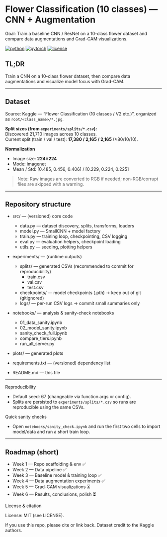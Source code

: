 # Flower Classification (10 classes) — CNN + Augmentation

Goal: Train a baseline CNN / ResNet on a 10-class flower dataset and compare data augmentations and Grad-CAM visualizations.

[![python](https://img.shields.io/badge/Python-3.9%2B-blue.svg)]() [![pytorch](https://img.shields.io/badge/PyTorch-2.x-red.svg)]() [![license](https://img.shields.io/badge/License-MIT-green.svg)]()

## TL;DR
Train a CNN on a 10-class flower dataset, then compare data augmentations and visualize model focus with Grad-CAM.

---

## Dataset
Source: Kaggle — “Flower Classification (10 classes / V2 etc.)”, organized as `root/<class_name>/*.jpg`.

**Split sizes (from `experiments/splits/*.csv`):**  
Discovered 21,710 images across 10 classes.  
Current split (train / val / test): **17,380 / 2,165 / 2,165** (≈80/10/10).

**Normalization**
- Image size: **224×224**
- Mode: imagenet
- Mean / Std: [0.485, 0.456, 0.406] / [0.229, 0.224, 0.225]

> Note: Raw images are converted to RGB if needed; non-RGB/corrupt files are skipped with a warning.

---

## Repository structure

- src/ — (versioned) core code
  - data.py — dataset discovery, splits, transforms, loaders
  - model.py — SmallCNN + model factory
  - train.py — training loop, checkpointing, CSV logging
  - eval.py — evaluation helpers, checkpoint loading
  - utils.py — seeding, plotting helpers

- experiments/ — (runtime outputs)
  - splits/ — generated CSVs (recommended to commit for reproducibility)
    - train.csv
    - val.csv
    - test.csv
  - checkpoints/ — model checkpoints (.pth) -> keep out of git (gitignored)
  - logs/ — per-run CSV logs -> commit small summaries only

- notebooks/ — analysis & sanity-check notebooks
  - 01_data_sanity.ipynb
  - 02_model_sanity.ipynb
  - sanity_check_full.ipynb
  - compare_tiers.ipynb
  - run_all_server.py

- plots/ — generated plots
- requirements.txt — (versioned) dependency list
- README.md — this file

---

Reproducibility

- Default seed: 67 (changeable via function args or config).
- Splits are persisted to `experiments/splits/*.csv` so runs are reproducible using the same CSVs.

Quick sanity checks

- Open `notebooks/sanity_check.ipynb` and run the first two cells to import model/data and run a short train loop.

---

## Roadmap (short)

- Week 1 — Repo scaffolding & env ✅
- Week 2 — Data pipeline ✅
- Week 3 — Baseline model & training loop ✅
- Week 4 — Data augmentation experiments ✅
- Week 5 — Grad-CAM visualizations ⏳
- Week 6 — Results, conclusions, polish ⏳

License & citation

License: MIT (see LICENSE).

If you use this repo, please cite or link back. Dataset credit to the Kaggle authors.